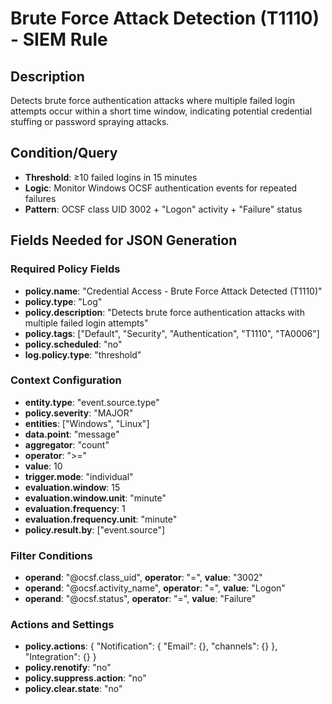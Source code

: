 # Brute Force Attack Detection (T1110) - SIEM Rule

## Description
Detects brute force authentication attacks where multiple failed login attempts occur within a short time window, indicating potential credential stuffing or password spraying attacks.

## Condition/Query
- **Threshold**: ≥10 failed logins in 15 minutes
- **Logic**: Monitor Windows OCSF authentication events for repeated failures
- **Pattern**: OCSF class UID 3002 + "Logon" activity + "Failure" status

## Fields Needed for JSON Generation

### Required Policy Fields
- **policy.name**: "Credential Access - Brute Force Attack Detected (T1110)"
- **policy.type**: "Log"
- **policy.description**: "Detects brute force authentication attacks with multiple failed login attempts"
- **policy.tags**: ["Default", "Security", "Authentication", "T1110", "TA0006"]
- **policy.scheduled**: "no"
- **log.policy.type**: "threshold"

### Context Configuration
- **entity.type**: "event.source.type"
- **policy.severity**: "MAJOR"
- **entities**: ["Windows", "Linux"]
- **data.point**: "message"
- **aggregator**: "count"
- **operator**: ">="
- **value**: 10
- **trigger.mode**: "individual"
- **evaluation.window**: 15
- **evaluation.window.unit**: "minute"
- **evaluation.frequency**: 1
- **evaluation.frequency.unit**: "minute"
- **policy.result.by**: ["event.source"]

### Filter Conditions
- **operand**: "@ocsf.class_uid", **operator**: "=", **value**: "3002"
- **operand**: "@ocsf.activity_name", **operator**: "=", **value**: "Logon"
- **operand**: "@ocsf.status", **operator**: "=", **value**: "Failure"

### Actions and Settings
- **policy.actions**: {
  "Notification": {
    "Email": {},
    "channels": {}
  },
  "Integration": {}
}
- **policy.renotify**: "no"
- **policy.suppress.action**: "no"
- **policy.clear.state**: "no"